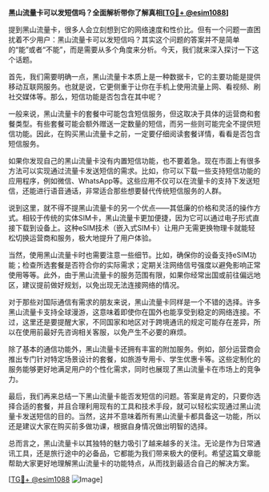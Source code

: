 **黑山流量卡可以发短信吗？全面解析带你了解真相[[TG💪+ @esim1088](https://t.me/s/esim1088)]**

提到黑山流量卡，很多人会立刻想到它的网络速度和性价比。但有一个问题一直困扰着不少用户：黑山流量卡可以发短信吗？其实这个问题的答案并不是简单的“能”或者“不能”，而是需要从多个角度来分析。今天，我们就来深入探讨一下这个话题。

首先，我们需要明确一点，黑山流量卡本质上是一种数据卡，它的主要功能是提供移动互联网服务。也就是说，它更侧重于让你在手机上使用流量上网、看视频、刷社交媒体等。那么，短信功能是否包含在其中呢？

一般来说，黑山流量卡的套餐中可能包含短信服务，但这取决于具体的运营商和套餐类型。有些套餐可能会额外赠送一定数量的短信，而另一些则可能完全不提供短信功能。因此，在购买黑山流量卡之前，一定要仔细阅读套餐详情，看看是否包含短信服务。

如果你发现自己的黑山流量卡没有内置短信功能，也不要着急。现在市面上有很多方法可以实现通过流量卡发送短信的需求。比如，你可以下载一些支持短信功能的应用程序，例如微信、WhatsApp等。这些应用不仅可以在流量卡的支持下发送短信，还能进行语音通话，非常适合那些想要替代传统短信服务的人群。

说到这里，就不得不提黑山流量卡的另一个优点——其低廉的价格和灵活的操作方式。相较于传统的实体SIM卡，黑山流量卡更加便捷，因为它可以通过电子形式直接下载到设备上。这种eSIM技术（嵌入式SIM卡）让用户无需更换物理卡就能轻松切换运营商和服务，极大地提升了用户体验。

当然，使用黑山流量卡时也需要注意一些细节。比如，确保你的设备支持eSIM功能；检查所选套餐是否符合你的实际需求；定期关注网络信号强度以避免影响正常使用等等。此外，由于黑山流量卡的服务范围有限，如果你经常出国或前往偏远地区，建议提前做好规划，以免出现无法连接网络的情况。

对于那些对国际通信有需求的朋友来说，黑山流量卡同样是一个不错的选择。许多黑山流量卡支持全球漫游，这意味着即使你在国外也能享受到稳定的网络连接。不过，这里还是要提醒大家，不同国家和地区对于跨境通讯的规定可能存在差异，所以在使用前最好先咨询相关客服，以免产生不必要的麻烦。

除了基本的通信功能外，黑山流量卡还拥有丰富的附加服务。例如，部分运营商会推出专门针对特定场景设计的套餐，如旅游专用卡、学生优惠卡等。这些定制化的服务能够更好地满足用户的个性化需求，同时也展现了黑山流量卡在市场上的竞争力。

最后，我们再来总结一下黑山流量卡能否发短信的问题。答案是肯定的，只要你选择合适的套餐，并且合理利用现有的工具和技术手段，就可以轻松实现通过黑山流量卡发送短信的目的。当然，这并不意味着所有黑山流量卡都具备这一功能，所以还是建议大家在购买前多做功课，根据自身情况做出明智的选择。

总而言之，黑山流量卡以其独特的魅力吸引了越来越多的关注。无论是作为日常通讯工具，还是旅行途中的必备品，它都能为我们带来极大的便利。希望这篇文章能帮助大家更好地理解黑山流量卡的功能特点，从而找到最适合自己的解决方案。

[[TG💪+ @esim1088](https://t.me/s/esim1088) ![Image](https://i.postimg.cc/4NQfJmqS/Snipaste-2025-05-13-00-14-12.png)]